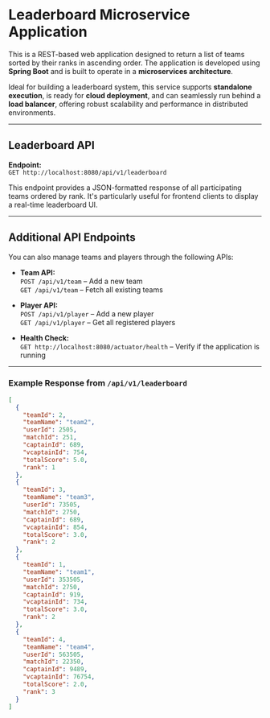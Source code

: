 # Leaderboard Microservice Application

This is a REST-based web application designed to return a list of teams sorted by their ranks in ascending order. The application is developed using **Spring Boot** and is built to operate in a **microservices architecture**.

Ideal for building a leaderboard system, this service supports **standalone execution**, is ready for **cloud deployment**, and can seamlessly run behind a **load balancer**, offering robust scalability and performance in distributed environments.

---

## Leaderboard API

**Endpoint:**  
`GET http://localhost:8080/api/v1/leaderboard`

This endpoint provides a JSON-formatted response of all participating teams ordered by rank. It's particularly useful for frontend clients to display a real-time leaderboard UI.

---

## Additional API Endpoints

You can also manage teams and players through the following APIs:

- **Team API:**  
  `POST /api/v1/team` – Add a new team  
  `GET /api/v1/team` – Fetch all existing teams

- **Player API:**  
  `POST /api/v1/player` – Add a new player  
  `GET /api/v1/player` – Get all registered players

- **Health Check:**  
  `GET http://localhost:8080/actuator/health` – Verify if the application is running

---

### Example Response from `/api/v1/leaderboard`

```json
[
  {
    "teamId": 2,
    "teamName": "team2",
    "userId": 2505,
    "matchId": 251,
    "captainId": 689,
    "vcaptainId": 754,
    "totalScore": 5.0,
    "rank": 1
  },
  {
    "teamId": 3,
    "teamName": "team3",
    "userId": 73505,
    "matchId": 2750,
    "captainId": 689,
    "vcaptainId": 854,
    "totalScore": 3.0,
    "rank": 2
  },
  {
    "teamId": 1,
    "teamName": "team1",
    "userId": 353505,
    "matchId": 2750,
    "captainId": 919,
    "vcaptainId": 734,
    "totalScore": 3.0,
    "rank": 2
  },
  {
    "teamId": 4,
    "teamName": "team4",
    "userId": 563505,
    "matchId": 22350,
    "captainId": 9489,
    "vcaptainId": 76754,
    "totalScore": 2.0,
    "rank": 3
  }
]
